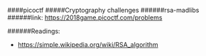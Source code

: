 ####picoctf
#####Cryptography challenges
######rsa-madlibs
######link: https://2018game.picoctf.com/problems


######Readings:
* https://simple.wikipedia.org/wiki/RSA_algorithm

